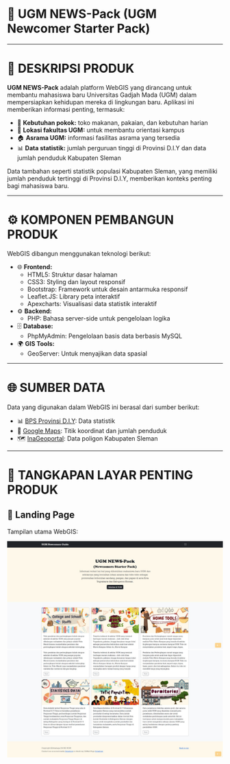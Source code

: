 
<h1>📌 UGM NEWS-Pack (UGM Newcomer Starter Pack)</h1>  

<hr>  

<h1>📖 DESKRIPSI PRODUK</h1>  
<p>  
<strong>UGM NEWS-Pack</strong> adalah platform WebGIS yang dirancang untuk membantu mahasiswa baru Universitas Gadjah Mada (UGM) dalam mempersiapkan kehidupan mereka di lingkungan baru.  
Aplikasi ini memberikan informasi penting, termasuk:  
<ul>  
  <li>🍴 <strong>Kebutuhan pokok:</strong> toko makanan, pakaian, dan kebutuhan harian</li>  
  <li>🏢 <strong>Lokasi fakultas UGM:</strong> untuk membantu orientasi kampus</li>  
  <li>🏠 <strong>Asrama UGM:</strong> informasi fasilitas asrama yang tersedia</li>  
  <li>📊 <strong>Data statistik:</strong> jumlah perguruan tinggi di Provinsi D.I.Y dan data jumlah penduduk Kabupaten Sleman</li>  
</ul>  
Data tambahan seperti statistik populasi Kabupaten Sleman, yang memiliki jumlah penduduk tertinggi di Provinsi D.I.Y, memberikan konteks penting bagi mahasiswa baru.  
</p>  

<hr>  

<h1>⚙️ KOMPONEN PEMBANGUN PRODUK</h1>  
<p>WebGIS dibangun menggunakan teknologi berikut:</p>  
<ul>  
  <li>🌐 <strong>Frontend:</strong>  
    <ul>  
      <li>HTML5: Struktur dasar halaman</li>  
      <li>CSS3: Styling dan layout responsif</li>  
      <li>Bootstrap: Framework untuk desain antarmuka responsif</li>  
      <li>Leaflet.JS: Library peta interaktif</li>  
      <li>Apexcharts: Visualisasi data statistik interaktif</li>  
    </ul>  
  </li>  
  <li>⚙️ <strong>Backend:</strong>  
    <ul>  
      <li>PHP: Bahasa server-side untuk pengelolaan logika</li>  
    </ul>  
  </li>  
  <li>🗄️ <strong>Database:</strong>  
    <ul>  
      <li>PhpMyAdmin: Pengelolaan basis data berbasis MySQL</li>  
    </ul>  
  </li>  
  <li>🌍 <strong>GIS Tools:</strong>  
    <ul>  
      <li>GeoServer: Untuk menyajikan data spasial</li>  
    </ul>  
  </li>  
</ul>  

<hr>  

<h1>🌐 SUMBER DATA</h1>  
<p>Data yang digunakan dalam WebGIS ini berasal dari sumber berikut:</p>  
<ul>  
  <li>📊 <a href="https://yogyakarta.bps.go.id/" target="_blank">BPS Provinsi D.I.Y</a>: Data statistik</li>  
  <li>📍 <a href="https://www.google.com/maps/@-7.7651543,110.3666396,15z?entry=ttu" target="_blank">Google Maps</a>: Titik koordinat dan jumlah penduduk</li>  
  <li>🗺️ <a href="https://tanahair.indonesia.go.id/portal-web" target="_blank">InaGeoportal</a>: Data poligon Kabupaten Sleman</li>  
</ul>  

<hr>  

<h1>📸 TANGKAPAN LAYAR PENTING PRODUK</h1>  
<h2>🌟 Landing Page</h2>  
<p>Tampilan utama WebGIS:</p>  
<img src="assets/img/legend/penting1.jpg" alt="Landing Page" width="600">  
<img src="assets/img/legend/penting2.jpg" alt="Landing Page" width="600">  
